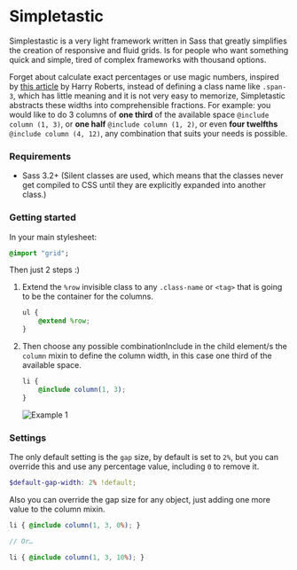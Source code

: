 Simpletastic
============

Simplestastic is a very light framework written in Sass that greatly simplifies the creation of responsive and fluid grids. Is for people who want something quick and simple, tired of complex frameworks with thousand options.

Forget about calculate exact percentages or use magic numbers, inspired by [this article](http://csswizardry.com/2013/02/responsive-grid-systems-a-solution/) by Harry Roberts, instead of defining a class name like `.span-3`, which has little meaning and it is not very easy to memorize, Simpletastic abstracts these widths into comprehensible fractions. For example: you would like to do 3 columns of **one third** of the available space `@include column (1, 3)`, or **one half** `@include column (1, 2)`, or even **four twelfths** `@include column (4, 12)`, any combination that suits your needs is possible.


### Requirements

- Sass 3.2+ (Silent classes are used, which means that the classes never get compiled to CSS until they are explicitly expanded into another class.)

### Getting started

In your main stylesheet:

```sass
@import "grid";
```

Then just 2 steps :)

1. Extend the `%row` invisible class to any `.class-name` or `<tag>` that is going to be the container for the columns.

    ```scss
    ul {
        @extend %row;
    }
    ```
2. Then choose any possible combinationInclude in the child element/s the `column` mixin to define the column width, in this case one third of the available space.

    ```scss
    li {
        @include column(1, 3);
    }
    ```

    ![Example 1](http://imgur.com/5nVsVU9)

### Settings

The only default setting is the `gap` size, by default is set to `2%`, but you can override this and use any percentage value, including `0` to remove it.

```scss
$default-gap-width: 2% !default;
```

Also you can override the gap size for any object, just adding one more value to the column mixin.

```scss
li { @include column(1, 3, 0%); }

// Or…

li { @include column(1, 3, 10%); }
```
